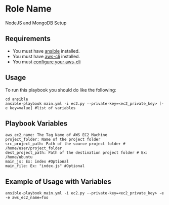 Role Name
=========

NodeJS and MongoDB Setup

Requirements
------------

- You must have [ansible](https://www.ansible.com/) installed.
- You must have [aws-cli](https://aws.amazon.com/cli/?nc1=h_ls) installed.
- You must [configure your aws-cli](http://docs.aws.amazon.com/cli/latest/userguide/cli-chap-getting-started.html)


Usage
-----

To run this playbook you should do like the following:

    cd ansible
    ansible-playbook main.yml -i ec2.py --private-key=<ec2_private_key> [-e key=value] #list of variables

    
Playbook Variables
------------------

    aws_ec2_name: The Tag Name of AWS EC2 Machine
    project_folder: Name of the project folder
    src_project_path: Path of the source project folder # /home/user/project_folder
    dest_project_path: Path of the destination project folder # Ex: /home/ubuntu
    main_js: Ex: index #Optional
    main_file: Ex: "index.js" #Optional

Example of Usage with Variables
-------------------------------
    ansible-playbook main.yml -i ec2.py --private-key=<ec2_private_key> -e -e aws_ec2_name=foo